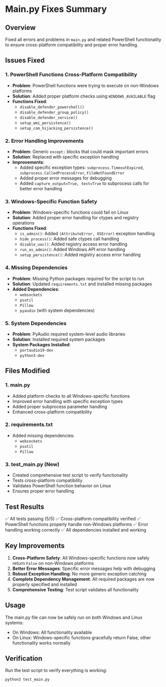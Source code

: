 # Main.py Fixes Summary

## Overview
Fixed all errors and problems in `main.py` and related PowerShell functionality to ensure cross-platform compatibility and proper error handling.

## Issues Fixed

### 1. PowerShell Functions Cross-Platform Compatibility
- **Problem**: PowerShell functions were trying to execute on non-Windows platforms
- **Solution**: Added proper platform checks using `WINDOWS_AVAILABLE` flag
- **Functions Fixed**:
  - `disable_defender_powershell()`
  - `disable_defender_group_policy()`
  - `disable_defender_service()`
  - `setup_wmi_persistence()`
  - `setup_com_hijacking_persistence()`

### 2. Error Handling Improvements
- **Problem**: Generic `except:` blocks that could mask important errors
- **Solution**: Replaced with specific exception handling
- **Improvements**:
  - Added specific exception types: `subprocess.TimeoutExpired`, `subprocess.CalledProcessError`, `FileNotFoundError`
  - Added proper error messages for debugging
  - Added `capture_output=True, text=True` to subprocess calls for better error handling

### 3. Windows-Specific Function Safety
- **Problem**: Windows-specific functions could fail on Linux
- **Solution**: Added proper error handling for ctypes and registry operations
- **Functions Fixed**:
  - `is_admin()`: Added `(AttributeError, OSError)` exception handling
  - `hide_process()`: Added safe ctypes call handling
  - `disable_uac()`: Added registry access error handling
  - `run_as_admin()`: Added Windows API error handling
  - `setup_persistence()`: Added registry access error handling

### 4. Missing Dependencies
- **Problem**: Missing Python packages required for the script to run
- **Solution**: Updated `requirements.txt` and installed missing packages
- **Added Dependencies**:
  - `websockets`
  - `psutil`
  - `Pillow`
  - `pyaudio` (with system dependencies)

### 5. System Dependencies
- **Problem**: PyAudio required system-level audio libraries
- **Solution**: Installed required system packages
- **System Packages Installed**:
  - `portaudio19-dev`
  - `python3-dev`

## Files Modified

### 1. main.py
- Added platform checks to all Windows-specific functions
- Improved error handling with specific exception types
- Added proper subprocess parameter handling
- Enhanced cross-platform compatibility

### 2. requirements.txt
- Added missing dependencies:
  - `websockets`
  - `psutil`
  - `Pillow`

### 3. test_main.py (New)
- Created comprehensive test script to verify functionality
- Tests cross-platform compatibility
- Validates PowerShell function behavior on Linux
- Ensures proper error handling

## Test Results
✅ All tests passing (5/5)
✅ Cross-platform compatibility verified
✅ PowerShell functions properly handle non-Windows platforms
✅ Error handling working correctly
✅ All dependencies installed and working

## Key Improvements

1. **Cross-Platform Safety**: All Windows-specific functions now safely return `False` on non-Windows platforms
2. **Better Error Messages**: Specific error messages help with debugging
3. **Robust Exception Handling**: No more generic exception catching
4. **Complete Dependency Management**: All required packages are now properly specified and installed
5. **Comprehensive Testing**: Test script validates all functionality

## Usage
The main.py file can now be safely run on both Windows and Linux systems:
- On Windows: All functionality available
- On Linux: Windows-specific functions gracefully return False, other functionality works normally

## Verification
Run the test script to verify everything is working:
```bash
python3 test_main.py
```